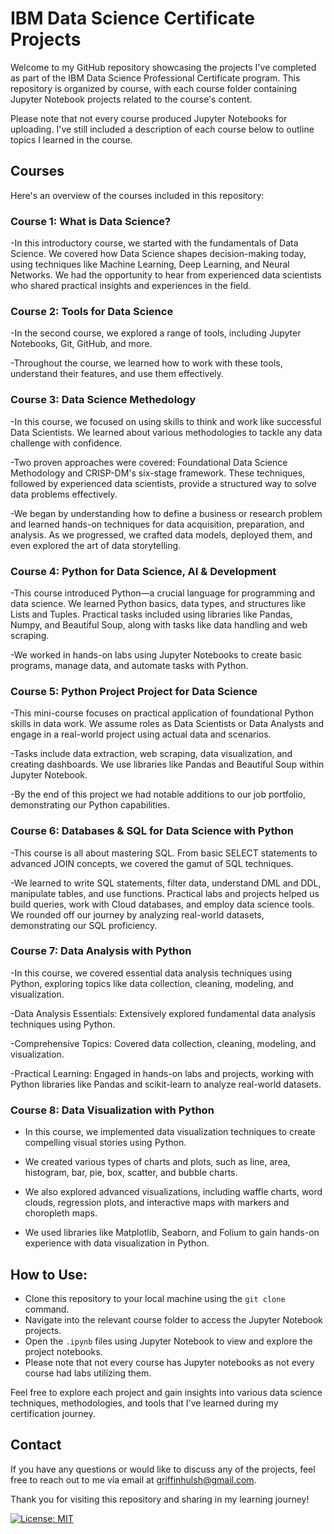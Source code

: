 # IBM Data Science Certificate Projects

Welcome to my GitHub repository showcasing the projects I've completed as part of the IBM Data Science Professional Certificate program. This repository is organized by course, with each course folder containing Jupyter Notebook projects related to the course's content.

Please note that not every course produced Jupyter Notebooks for uploading. I've still included a description of each course below to outline topics I learned in the course.

## Courses 

Here's an overview of the courses included in this repository:

### Course 1: What is Data Science? 

-In this introductory course, we started with the fundamentals of Data Science. We covered how Data Science shapes decision-making today, using techniques like Machine Learning, Deep Learning, and Neural Networks. We had the opportunity to hear from experienced data scientists who shared practical insights and experiences in the field.

### Course 2: Tools for Data Science 

-In the second course, we explored a range of tools, including Jupyter Notebooks, Git, GitHub, and more.

-Throughout the course, we learned how to work with these tools, understand their features, and use them effectively.

### Course 3: Data Science Methedology

-In this course, we focused on using skills to think and work like successful Data Scientists. We learned about various methodologies to tackle any data challenge with confidence.

-Two proven approaches were covered: Foundational Data Science Methodology and CRISP-DM's six-stage framework. These techniques, followed by experienced data scientists, provide a structured way to solve data problems effectively.

-We began by understanding how to define a business or research problem and learned hands-on techniques for data acquisition, preparation, and analysis. As we progressed, we crafted data models, deployed them, and even explored the art of data storytelling.

### Course 4: Python for Data Science, AI & Development

-This course introduced Python—a crucial language for programming and data science. We learned Python basics, data types, and structures like Lists and Tuples. Practical tasks included using libraries like Pandas, Numpy, and Beautiful Soup, along with tasks like data handling and web scraping.

-We worked in hands-on labs using Jupyter Notebooks to create basic programs, manage data, and automate tasks with Python.

### Course 5: Python Project Project for Data Science 

-This mini-course focuses on practical application of foundational Python skills in data work. We assume roles as Data Scientists or Data Analysts and engage in a real-world project using actual data and scenarios.

-Tasks include data extraction, web scraping, data visualization, and creating dashboards. We use libraries like Pandas and Beautiful Soup within Jupyter Notebook.

-By the end of this project we had notable additions to our job portfolio, demonstrating our Python capabilities.

### Course 6: Databases & SQL for Data Science with Python

-This course is all about mastering SQL. From basic SELECT statements to advanced JOIN concepts, we covered the gamut of SQL techniques.

-We learned to write SQL statements, filter data, understand DML and DDL, manipulate tables, and use functions. Practical labs and projects helped us build queries, work with Cloud databases, and employ data science tools. We rounded off our journey by analyzing real-world datasets, demonstrating our SQL proficiency.

### Course 7: Data Analysis with Python

-In this course, we covered essential data analysis techniques using Python, exploring topics like data collection, cleaning, modeling, and visualization. 

-Data Analysis Essentials: Extensively explored fundamental data analysis techniques using Python.

-Comprehensive Topics: Covered data collection, cleaning, modeling, and visualization.

-Practical Learning: Engaged in hands-on labs and projects, working with Python libraries like Pandas and scikit-learn to analyze real-world datasets.

### Course 8: Data Visualization with Python

- In this course, we implemented data visualization techniques to create compelling visual stories using Python.

- We created various types of charts and plots, such as line, area, histogram, bar, pie, box, scatter, and bubble charts.

- We also explored advanced visualizations, including waffle charts, word clouds, regression plots, and interactive maps with markers and choropleth maps.

- We used libraries like Matplotlib, Seaborn, and Folium to gain hands-on experience with data visualization in Python.


## How to Use:

- Clone this repository to your local machine using the `git clone` command.
- Navigate into the relevant course folder to access the Jupyter Notebook projects.
- Open the `.ipynb` files using Jupyter Notebook to view and explore the project notebooks.
- Please note that not every course has Jupyter notebooks as not every course had labs utilizing them.

Feel free to explore each project and gain insights into various data science techniques, methodologies, and tools that I've learned during my certification journey.

## Contact

If you have any questions or would like to discuss any of the projects, feel free to reach out to me via email at [griffinhulsh@gmail.com](mailto:griffinhulsh@gmail.com).

Thank you for visiting this repository and sharing in my learning journey!

[![License: MIT](https://img.shields.io/badge/License-MIT-yellow.svg)](https://opensource.org/licenses/MIT)
